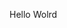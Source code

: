 Hello Wolrd



































































































































































































































































































































































































































































































































































































































































































































































































































































































































































































































































































































































































































































































































































































































































































































































































































































































































































































































































































































































































































































































































































































































































































































































































































































































































































































































































































































































































































































































































































































































































































































































































































































































































